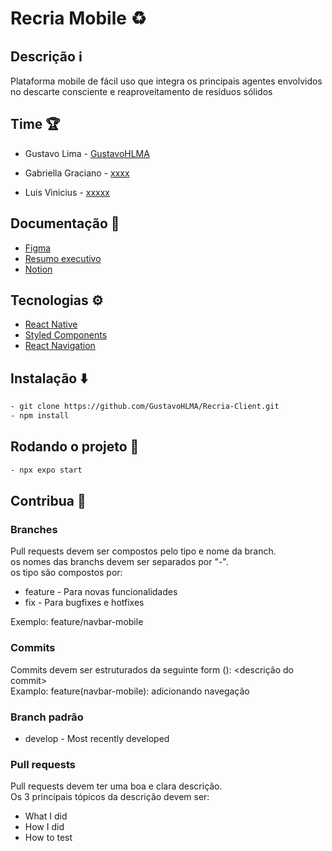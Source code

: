

# Recria Mobile ♻️

## Descrição ℹ️

Plataforma mobile de fácil uso que integra os principais agentes envolvidos no descarte consciente e reaproveitamento de resíduos sólidos

## Time 🏆

- Gustavo Lima - [GustavoHLMA](https://github.com/GustavoHLMA)

- Gabriella Graciano - [xxxx](https://github.com/xxxx)

- Luis Vinicius - [xxxxx](https://github.com/xxxx)

  

## Documentação 📄

- [Figma](https://www.figma.com/file/NsM8oKyAegh0MoxLoY5FPN/GABI-WORKSPACE?type=design&node-id=1999-502&mode=design&t=PVhrClhhjtEfAGEp-0)
- [Resumo executivo](https://docs.google.com/document/d/1eqA4kHZGe9GQflE8e7QieB1R8lJileaO4gh1jeIt0sk/edit#heading=h.z6ne0og04bp5)
- [Notion](https://www.notion.so/recria/1ff1db6308b74078b579be213dbccfa8?v=2ad3ab1c1b0c4656a1953fdcd8637c20)

  

## Tecnologias ⚙️

- [React Native](https://reactnative.dev/docs/getting-started)
- [Styled Components](https://styled-components.com/)
- [React Navigation](https://reactnavigation.org/docs/getting-started/)
  
## Instalação ⬇️

```bash
- git clone https://github.com/GustavoHLMA/Recria-Client.git
- npm install
```

  

## Rodando o projeto 🏃

  

  

```bash
- npx expo start
```

  

  

## Contribua 🤝
### Branches
Pull requests devem ser compostos pelo tipo e nome da branch.\
os nomes das branchs devem ser separados por "-".\
os tipo são compostos por:
- feature - Para novas funcionalidades
- fix - Para bugfixes e hotfixes

Exemplo: feature/navbar-mobile

### Commits
Commits devem ser estruturados da seguinte form <tipo>(<nome-da-branch>): <descrição do commit>\
Examplo: feature(navbar-mobile): adicionando navegação

### Branch padrão
- develop - Most recently developed

### Pull requests
Pull requests devem ter uma boa e clara descrição.\
Os 3 principais tópicos da descrição devem ser:
- What I did
- How I did
- How to test
